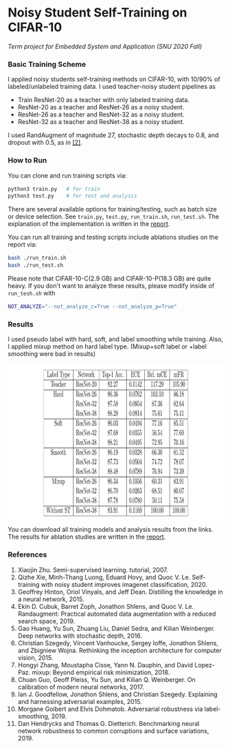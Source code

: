 # Noisy Student Self-Training on CIFAR-10

*Term project for Embedded System and Application (SNU 2020 Fall)*

### Basic Training Scheme

I applied noisy students self-training methods on CIFAR-10, with 10/90% of labeled/unlabeled training data. I used teacher-noisy student pipelines as

- Train ResNet-20 as a teacher with only labeled training data.
- ResNet-20 as a teacher and ResNet-26 as a noisy student.
- ResNet-26 as a teacher and ResNet-32 as a noisy student.
- ResNet-32 as a teacher and ResNet-38 as a noisy student.

I used RandAugment of magnitude 27, stochastic depth decays to 0.8, and dropout with 0.5, as in [[2]](https://arxiv.org/abs/1911.04252).

### How to Run

You can clone and run training scripts via:

```bash
python3 train.py   # for train
python3 test.py    # for test and analysis
```

There are several available options for training/testing, such as batch size or device selection. See `train.py`, `test.py`, `run_train.sh`, `run_test.sh`. The explanation of the implementation is written in the [report](https://github.com/lego0901/embedded-noisystudent/blob/main/document/noisy_student_cifar_10_kor.pdf).

You can run all training and testing scripts include ablations studies on the report via:

```bash
bash ./run_train.sh
bash ./run_test.sh
```

Please note that CIFAR-10-C(2.9 GB) and CIFAR-10-P(18.3 GB) are quite heavy. If you don't want to analyze these results, please modify inside of `run_tesh.sh` with

```bash
NOT_ANALYZE="--not_analyze_c=True --not_analyze_p=True"
```

### Results

I used pseudo label with hard, soft, and label smoothing while training. Also, I applied mixup method on hard label type. (Mixup+soft label or +label smoothing were bad in results)

<p align="center">
<img height="360" src=document/resource/results.png>
</p>


You can download all training models and analysis results from the links. The results for ablation studies are written in the [report](https://github.com/lego0901/embedded-noisystudent/blob/main/document/noisy_student_cifar_10_kor.pdf).

### References

1. Xiaojin Zhu. Semi-supervised learning. tutorial, 2007.
2. Qizhe Xie, Minh-Thang Luong, Eduard Hovy, and Quoc V. Le. Self-training with noisy student improves imagenet classification, 2020.
3. Geoffrey Hinton, Oriol Vinyals, and Jeff Dean. Distilling the knowledge in a neural network, 2015.
4. Ekin D. Cubuk, Barret Zoph, Jonathon Shlens, and Quoc V. Le. Randaugment: Practical automated data augmentation with a reduced search space, 2019.
5. Gao Huang, Yu Sun, Zhuang Liu, Daniel Sedra, and Kilian Weinberger. Deep networks with stochastic depth, 2016.
6. Christian Szegedy, Vincent Vanhoucke, Sergey Ioffe, Jonathon Shlens, and Zbigniew Wojna. Rethinking the inception architecture for computer vision, 2015.
7. Hongyi Zhang, Moustapha Cisse, Yann N. Dauphin, and David Lopez-Paz. mixup: Beyond empirical risk minimization, 2018.
8. Chuan Guo, Geoff Pleiss, Yu Sun, and Kilian Q. Weinberger. On calibration of modern neural networks, 2017.
9. Ian J. Goodfellow, Jonathon Shlens, and Christian Szegedy. Explaining and harnessing adversarial examples, 2015.
10. Morgane Goibert and Elvis Dohmatob. Adversarial robustness via label-smoothing, 2019.
11. Dan Hendrycks and Thomas G. Dietterich. Benchmarking neural network robustness to common corruptions and surface variations, 2019.